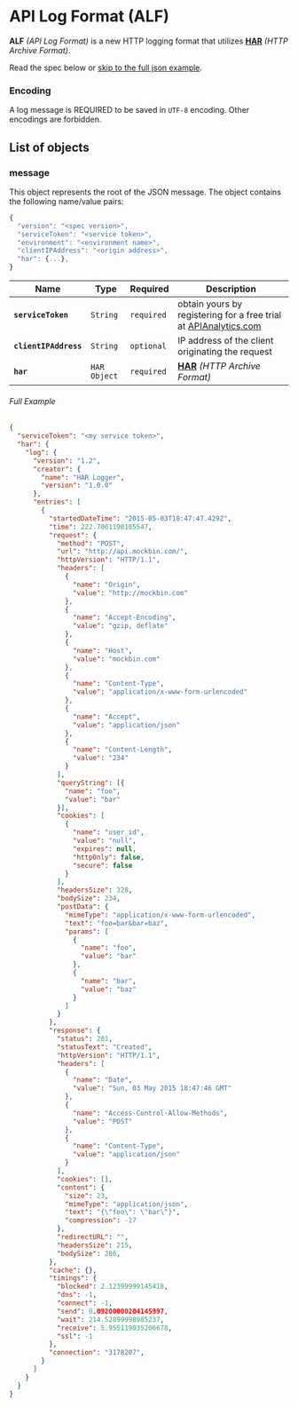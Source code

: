# API Log Format (ALF)

**ALF** *(API Log Format)* is a new HTTP logging format that utilizes [**HAR**][har-spec] *(HTTP Archive Format)*.

Read the spec below or [skip to the full json example][example].

### Encoding

A log message is REQUIRED to be saved in `UTF-8` encoding. Other encodings are forbidden.

## List of objects

### message

This object represents the root of the JSON message. The object contains the following name/value pairs:

```js
{
  "version": "<spec version>",
  "serviceToken": "<service token>",
  "environment": "<environment name>",
  "clientIPAddress": "<origin address>",
  "har": {...},
}
```

| Name                  | Type          | Required   | Description                                                                        |
| --------------------- | ------------- | ---------- | ---------------------------------------------------------------------------------- |
| **`serviceToken`**    | `String`      | `required` | obtain yours by registering for a free trial at [APIAnalytics.com][analytics-url]  |
| **`clientIPAddress`** | `String`      | `optional` | IP address of the client originating the request                                   |
| **`har`**             | `HAR Object`  | `required` | [**HAR**][har-spec] *(HTTP Archive Format)* |

###### Full Example

```json
{
  "serviceToken": "<my service token>",
  "har": {
    "log": {
      "version": "1.2",
      "creator": {
        "name": "HAR Logger",
        "version": "1.0.0"
      },
      "entries": [
        {
          "startedDateTime": "2015-05-03T18:47:47.429Z",
          "time": 222.7001190185547,
          "request": {
            "method": "POST",
            "url": "http://api.mockbin.com/",
            "httpVersion": "HTTP/1.1",
            "headers": [
              {
                "name": "Origin",
                "value": "http://mockbin.com"
              },
              {
                "name": "Accept-Encoding",
                "value": "gzip, deflate"
              },
              {
                "name": "Host",
                "value": "mockbin.com"
              },
              {
                "name": "Content-Type",
                "value": "application/x-www-form-urlencoded"
              },
              {
                "name": "Accept",
                "value": "application/json"
              },
              {
                "name": "Content-Length",
                "value": "234"
              }
            ],
            "queryString": [{
              "name": "foo",
              "value": "bar"
            }],
            "cookies": [
              {
                "name": "user_id",
                "value": "null",
                "expires": null,
                "httpOnly": false,
                "secure": false
              }
            ],
            "headersSize": 328,
            "bodySize": 234,
            "postData": {
              "mimeType": "application/x-www-form-urlencoded",
              "text": "foo=bar&bar=baz",
              "params": [
                {
                  "name": "foo",
                  "value": "bar"
                },
                {
                  "name": "bar",
                  "value": "baz"
                }
              ]
            }
          },
          "response": {
            "status": 201,
            "statusText": "Created",
            "httpVersion": "HTTP/1.1",
            "headers": [
              {
                "name": "Date",
                "value": "Sun, 03 May 2015 18:47:46 GMT"
              },
              {
                "name": "Access-Control-Allow-Methods",
                "value": "POST"
              },
              {
                "name": "Content-Type",
                "value": "application/json"
              }
            ],
            "cookies": [],
            "content": {
              "size": 23,
              "mimeType": "application/json",
              "text": "{\"foo\": \"bar\"}",
              "compression": -17
            },
            "redirectURL": "",
            "headersSize": 215,
            "bodySize": 286,
          },
          "cache": {},
          "timings": {
            "blocked": 2.12399999145418,
            "dns": -1,
            "connect": -1,
            "send": 0.09200000204145997,
            "wait": 214.52899998985237,
            "receive": 5.955119035206678,
            "ssl": -1
          },
          "connection": "3178207",
        }
      ]
    }
  }
}
```

[analytics-url]: http://apianalytics.com "API Analytics"
[har-spec]: http://www.softwareishard.com/blog/har-12-spec/ "Har Specification"
[example]: #full-example "Example ALF Object"
